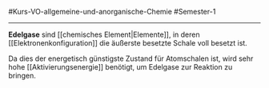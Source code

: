 #Kurs-VO-allgemeine-und-anorganische-Chemie  #Semester-1

---

**Edelgase** sind [[chemisches Element|Elemente]], in deren [[Elektronenkonfiguration]] die äußerste besetzte Schale voll besetzt ist.

Da dies der energetisch günstigste Zustand für Atomschalen ist, wird sehr hohe [[Aktivierungsenergie]] benötigt, um Edelgase zur Reaktion zu bringen.